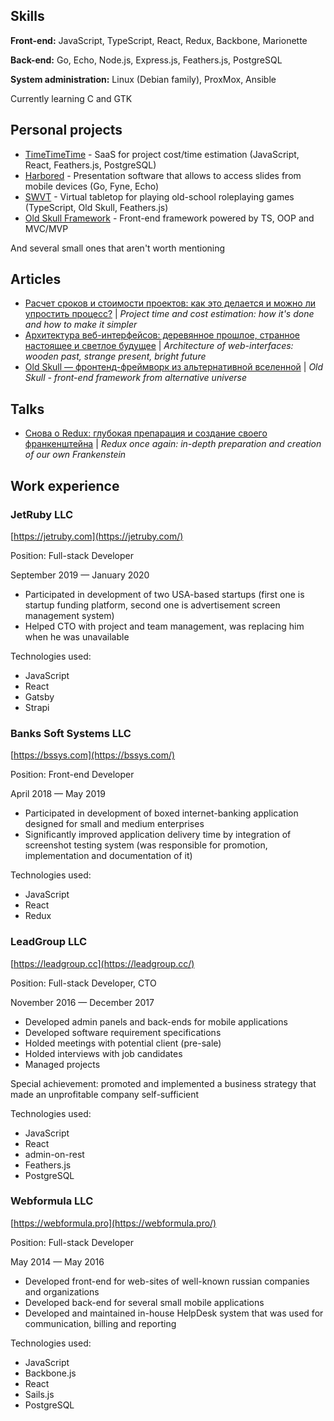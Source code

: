 ## Skills

**Front-end:** JavaScript, TypeScript, React, Redux, Backbone, Marionette

**Back-end:** Go, Echo, Node.js, Express.js, Feathers.js, PostgreSQL

**System administration:** Linux (Debian family), ProxMox, Ansible

Currently learning C and GTK

## Personal projects

- [TimeTimeTime](https://timetimeti.me/) - SaaS for project cost/time estimation (JavaScript, React, Feathers.js, PostgreSQL)
- [Harbored](http://harbo.red/) - Presentation software that allows to access slides from mobile devices (Go, Fyne, Echo)
- [SWVT](http://swvt.net/) - Virtual tabletop for playing old-school roleplaying games (TypeScript, Old Skull, Feathers.js)
- [Old Skull Framework](https://github.com/alexeyoganezov/oldskull) - Front-end framework powered by TS, OOP and MVC/MVP 

And several small ones that aren't worth mentioning

## Articles

- [Расчет сроков и стоимости проектов: как это делается и можно ли упростить процесс?](https://habr.com/en/post/351086/) | *Project time and cost estimation: how it's done and how to make it simpler*
- [Архитектура веб-интерфейсов: деревянное прошлое, странное настоящее и светлое будущее](https://habr.com/en/post/456794/) | *Architecture of web-interfaces: wooden past, strange present, bright future*
- [Old Skull — фронтенд-фреймворк из альтернативной вселенной](https://habr.com/en/post/583354/) | *Old Skull - front-end framework from alternative universe*

## Talks

- [Снова о Redux: глубокая препарация и создание своего франкенштейна](https://youtu.be/jRSA9B6OhHw) | *Redux once again: in-depth preparation and creation of our own Frankenstein*

## Work experience

### JetRuby LLC

[https://jetruby.com](https://jetruby.com/)

Position: Full-stack Developer

September 2019 — January 2020

- Participated in development of two USA-based startups (first one is startup funding platform, second one is advertisement screen management system)
- Helped CTO with project and team management, was replacing him when he was unavailable

Technologies used:

- JavaScript
- React
- Gatsby
- Strapi

### Banks Soft Systems LLC

[https://bssys.com](https://bssys.com/)

Position: Front-end Developer

April 2018 — May 2019

- Participated in development of boxed internet-banking application designed for small and medium enterprises
- Significantly improved application delivery time by integration of screenshot testing system (was responsible for promotion, implementation and documentation of it)

Technologies used:
- JavaScript
- React
- Redux

### LeadGroup LLC

[https://leadgroup.cc](https://leadgroup.cc/)

Position: Full-stack Developer, CTO

November 2016 — December 2017

- Developed admin panels and back-ends for mobile applications
- Developed software requirement specifications
- Holded meetings with potential client (pre-sale)
- Holded interviews with job candidates 
- Managed projects

Special achievement: promoted and implemented a business strategy that made an unprofitable company self-sufficient

Technologies used:

- JavaScript
- React
- admin-on-rest
- Feathers.js
- PostgreSQL

### Webformula LLC

[https://webformula.pro](https://webformula.pro/)

Position: Full-stack Developer

May 2014 — May 2016

- Developed front-end for web-sites of well-known russian companies and organizations
- Developed back-end for several small mobile applications
- Developed and maintained in-house HelpDesk system that was used for communication, billing and reporting

Technologies used:

- JavaScript
- Backbone.js
- React
- Sails.js
- PostgreSQL
